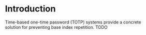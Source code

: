 # Introduction
Time-based one-time password (TOTP) systems provide a concrete solution for preventing base index repetition. TODO